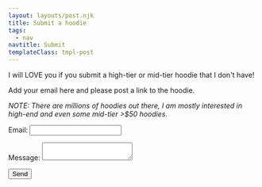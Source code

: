 ```yaml
---
layout: layouts/post.njk
title: Submit a hoodie
tags:
  - nav
navtitle: Submit
templateClass: tmpl-post
---
```

<div class="col col-sm-8">

<p>I will LOVE you if you submit a high-tier or mid-tier hoodie that I don't have!

Add your email here and please post a link to the hoodie.

<i>NOTE: There are millions of hoodies out there, I am mostly interested in high-end and even some mid-tier >$50 hoodies.</i>  
</p>

<form name="contact" method="POST" netlify-honeypot="bot-field" netlify>
    <hidden name="bot-field" />
  <p>
    <label>Email: <input type="text" name="email" /></label>
  </p>
  <p>
    <label>Message: <textarea name="message"></textarea></label>
  </p>
  <div data-netlify-recaptcha></div>
  <p>
    <button type=”submit”>Send</button>
  </p>
</form>

</div>
